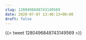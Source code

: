 ```yaml
---
slug: 1280496848743149569
date: 2020-07-07 13:40:13+00:00
draft: false
---
```


{{< tweet 1280496848743149569 >}}
